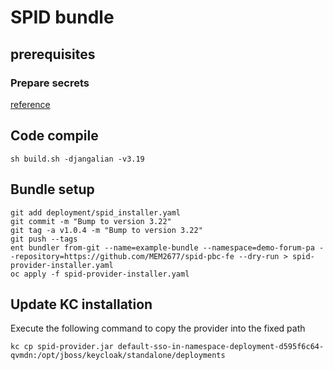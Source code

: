 # SPID bundle 

## prerequisites

### Prepare secrets

[reference](https://developer.entando.com/next/tutorials/devops/plugin-environment-variables.html)



## Code compile

```shell
sh build.sh -djangalian -v3.19
```

## Bundle setup

```shell
git add deployment/spid_installer.yaml
git commit -m "Bump to version 3.22"
git tag -a v1.0.4 -m "Bump to version 3.22"
git push --tags
ent bundler from-git --name=example-bundle --namespace=demo-forum-pa --repository=https://github.com/MEM2677/spid-pbc-fe --dry-run > spid-provider-installer.yaml
oc apply -f spid-provider-installer.yaml
```

## Update KC installation

Execute the following command to copy the provider into the fixed path

```shell
kc cp spid-provider.jar default-sso-in-namespace-deployment-d595f6c64-qvmdn:/opt/jboss/keycloak/standalone/deployments
```
